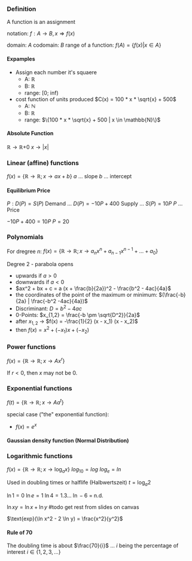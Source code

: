 ### Definition
A function is an assignment

notation: $f: A \rightarrow B, x \Rightarrow f(x)$

domain: $A$
codomain: $B$
range of a function: $f(A) = \{ f(x) | x \in A \}$


#### Expamples
- Assign each number it's squaere
	- A:  $\mathbb{R}$
	- B:  $\mathbb{R}$
	- range: \[0; inf)
- cost function of units produced $C(x) = 100 * x * \sqrt{x} + 500$
	- A: $\mathbb{N}$
	- B: $\mathbb{R}$
	- range: $\{100 * x * \sqrt{x} + 500 | x \in \mathbb{N}\}$

#### Absolute Function
$\mathbb{R} \rightarrow \mathbb{R}\text{+0}$
$x \rightarrow |x|$

### Linear (affine) functions
$f(x) = \{ \mathbb{R} \rightarrow \mathbb{R}; x \rightarrow ax+b\}$
$a$ ... slope
$b$ ... intercept

#### Equilibrium Price
$P: D(P) = S(P)$
Demand ... $D(P) = -10P + 400$
Supply ... $S(P) = 10P$
$P$ ... Price

$-10P + 400 = 10P$
$P = 20$

### Polynomials
For dregree $n$:
$f(x) = \{ \mathbb{R} \rightarrow \mathbb{R}; x \rightarrow a_nx^n + a_{n-1} x^{n-1} + ... +a_0\}$

Degree 2 - parabola opens
- upwards if $a > 0$
- downwards if $a < 0$
- $ax^2 + bx + c = a (x + \frac{b}{2a})^2 - \frac{b^2 - 4ac}{4a}$
- the coordinates of the point of the maximum or minimum: $(\frac{-b}{2a} | \frac{-b^2 -4ac}{4a})$ 
- Discriminant: $D = b^2 - 4ac$
- 0-Points: $x_{1,2} = \frac{-b \pm \sqrt{D^2}}{2a}$
- after $x_{1,2}$ -> $f(x) = -\frac{1}{2} (x - x_1) (x - x_2)$ 
- then $f(x) = x^2 + (-x_1)x + (-x_2)$

### Power functions
$f(x) = \{ \mathbb{R} \rightarrow \mathbb{R}; x \rightarrow Ax^r\}$

If $r < 0$, then $x$ may not be $0$.

### Exponential functions
$f(t) = \{ \mathbb{R} \rightarrow \mathbb{R}; x \rightarrow Aa^t\}$

special case ("the" exponential function):
- $f(x) = e^x$

#### Gaussian density function (Normal Distribution)

### Logarithmic functions
$f(x) = \{ \mathbb{R} \rightarrow \mathbb{R}; x \rightarrow \log_{a}{x}\}$
$log_{10} = log$
$log_e = ln$

Used in doubling times or halflife (Halbwertszeit)
$t = \log_{a}{2}$

$\ln 1 = 0$
$\ln e = 1$
$\ln 4 = 1.3...$
$\ln -6$ = n.d.

$\ln{xy} = \ln{x} + \ln{y}$
#todo get rest from slides on canvas

$\text{exp}(\ln x^2 - 2 \ln y) = \frac{x^2}{y^2}$

#### Rule of 70
The doubling time is about $\frac{70}{i}$ ... $i$ being the percentage of interest $i \in \{1,2,3,...\}$ 


